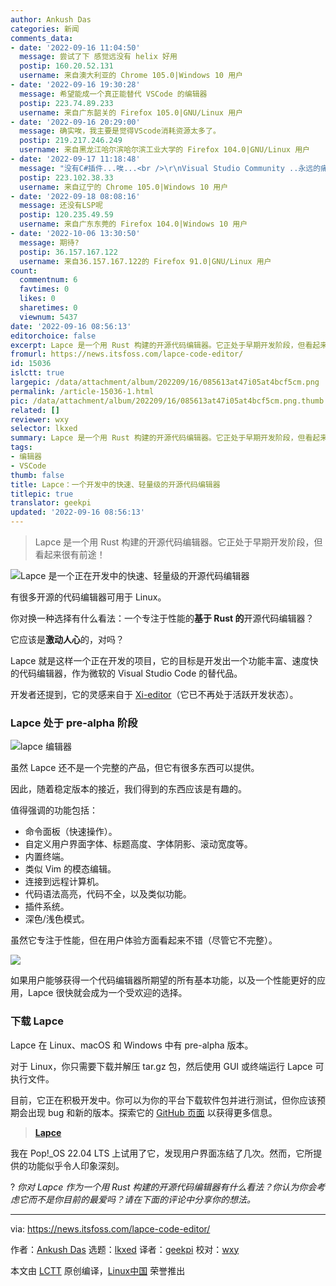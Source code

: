 ```yaml
---
author: Ankush Das
categories: 新闻
comments_data:
- date: '2022-09-16 11:04:50'
  message: 尝试了下 感觉远没有 helix 好用
  postip: 160.20.52.131
  username: 来自澳大利亚的 Chrome 105.0|Windows 10 用户
- date: '2022-09-16 19:30:28'
  message: 希望能成一个真正能替代 VSCode 的编辑器
  postip: 223.74.89.233
  username: 来自广东韶关的 Firefox 105.0|GNU/Linux 用户
- date: '2022-09-16 20:29:00'
  message: 确实唉，我主要是觉得VScode消耗资源太多了。
  postip: 219.217.246.249
  username: 来自黑龙江哈尔滨哈尔滨工业大学的 Firefox 104.0|GNU/Linux 用户
- date: '2022-09-17 11:18:48'
  message: "没有C#插件...唉...<br />\r\nVisual Studio Community ..永远的痛......"
  postip: 223.102.38.33
  username: 来自辽宁的 Chrome 105.0|Windows 10 用户
- date: '2022-09-18 08:08:16'
  message: 还没有LSP呢
  postip: 120.235.49.59
  username: 来自广东东莞的 Firefox 104.0|Windows 10 用户
- date: '2022-10-06 13:30:50'
  message: 期待?
  postip: 36.157.167.122
  username: 来自36.157.167.122的 Firefox 91.0|GNU/Linux 用户
count:
  commentnum: 6
  favtimes: 0
  likes: 0
  sharetimes: 0
  viewnum: 5437
date: '2022-09-16 08:56:13'
editorchoice: false
excerpt: Lapce 是一个用 Rust 构建的开源代码编辑器。它正处于早期开发阶段，但看起来很有前途！
fromurl: https://news.itsfoss.com/lapce-code-editor/
id: 15036
islctt: true
largepic: /data/attachment/album/202209/16/085613at47i05at4bcf5cm.png
permalink: /article-15036-1.html
pic: /data/attachment/album/202209/16/085613at47i05at4bcf5cm.png.thumb.jpg
related: []
reviewer: wxy
selector: lkxed
summary: Lapce 是一个用 Rust 构建的开源代码编辑器。它正处于早期开发阶段，但看起来很有前途！
tags:
- 编辑器
- VSCode
thumb: false
title: Lapce：一个开发中的快速、轻量级的开源代码编辑器
titlepic: true
translator: geekpi
updated: '2022-09-16 08:56:13'
---
```



> 
> Lapce 是一个用 Rust 构建的开源代码编辑器。它正处于早期开发阶段，但看起来很有前途！
> 
> 
> 


![Lapce 是一个正在开发中的快速、轻量级的开源代码编辑器](/data/attachment/album/202209/16/085613at47i05at4bcf5cm.png)


有很多开源的代码编辑器可用于 Linux。


你对换一种选择有什么看法：一个专注于性能的**基于 Rust 的**开源代码编辑器？


它应该是**激动人心**的，对吗？


Lapce 就是这样一个正在开发的项目，它的目标是开发出一个功能丰富、速度快的代码编辑器，作为微软的 Visual Studio Code 的替代品。


开发者还提到，它的灵感来自于 [Xi-editor](https://github.com/xi-editor/xi-editor)（它已不再处于活跃开发状态）。


### Lapce 处于 pre-alpha 阶段


![lapce 编辑器](/data/attachment/album/202209/16/085614gy2mwyw4z49bd6w2.png)


虽然 Lapce 还不是一个完整的产品，但它有很多东西可以提供。


因此，随着稳定版本的接近，我们得到的东西应该是有趣的。


值得强调的功能包括：


* 命令面板（快速操作）。
* 自定义用户界面字体、标题高度、字体阴影、滚动宽度等。
* 内置终端。
* 类似 Vim 的模态编辑。
* 连接到远程计算机。
* 代码语法高亮，代码不全，以及类似功能。
* 插件系统。
* 深色/浅色模式。


虽然它专注于性能，但在用户体验方面看起来不错（尽管它不完整）。


![](/data/attachment/album/202209/16/085615j35509e6yz68syly.png)


如果用户能够获得一个代码编辑器所期望的所有基本功能，以及一个性能更好的应用，Lapce 很快就会成为一个受欢迎的选择。


### 下载 Lapce


Lapce 在 Linux、macOS 和 Windows 中有 pre-alpha 版本。


对于 Linux，你只需要下载并解压 tar.gz 包，然后使用 GUI 或终端运行 Lapce 可执行文件。


目前，它正在积极开发中。你可以为你的平台下载软件包并进行测试，但你应该预期会出现 bug 和新的版本。探索它的 [GitHub 页面](https://github.com/lapce/lapce) 以获得更多信息。



> 
> **[Lapce](https://lapce.dev/)**
> 
> 
> 


我在 Pop!\_OS 22.04 LTS 上试用了它，发现用户界面冻结了几次。然而，它所提供的功能似乎令人印象深刻。


? *你对 Lapce 作为一个用 Rust 构建的开源代码编辑器有什么看法？你认为你会考虑它而不是你目前的最爱吗？请在下面的评论中分享你的想法。*




---


via: <https://news.itsfoss.com/lapce-code-editor/>


作者：[Ankush Das](https://news.itsfoss.com/author/ankush/) 选题：[lkxed](https://github.com/lkxed) 译者：[geekpi](https://github.com/geekpi) 校对：[wxy](https://github.com/wxy)


本文由 [LCTT](https://github.com/LCTT/TranslateProject) 原创编译，[Linux中国](https://linux.cn/) 荣誉推出